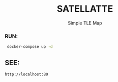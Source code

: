 <div align="center">
<h1>SATELLATTE</h1>
<span>Simple TLE Map</span>
</div>

### RUN:
 ```sh
  docker-compose up -d
 ```
## SEE:

 ```sh
 http://localhost:80
 ```
